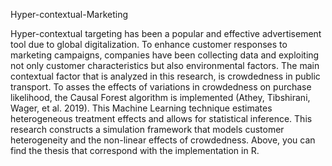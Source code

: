 Hyper-contextual-Marketing

Hyper-contextual targeting has been a popular and effective advertisement tool due to global digitalization. To enhance customer responses to marketing campaigns, companies have been collecting data and exploiting not only customer characteristics but also environmental factors. The main contextual factor that is analyzed in this research, is crowdedness in public transport. 
To asses the effects of variations in crowdedness on purchase likelihood, the Causal Forest algorithm is implemented (Athey, Tibshirani, Wager, et al. 2019). 
This Machine Learning technique estimates heterogeneous treatment effects and allows for statistical inference. This research constructs a simulation framework that models customer heterogeneity and the non-linear effects of crowdedness.
Above, you can find the thesis that correspond with the implementation in R.
